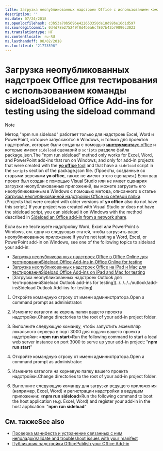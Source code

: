 ```yaml
---
title: Загрузка неопубликованных надстроек Office с использованием команды sideload
description: ''
ms.date: 07/24/2018
ms.openlocfilehash: c3b53a70b5696e422653350de18d99be16d1d597
ms.sourcegitcommit: 0d4d78e275249f0d4b6a6cf807b42b79890c3023
ms.translationtype: HT
ms.contentlocale: ru-RU
ms.lasthandoff: 08/02/2018
ms.locfileid: "21773596"
---
```

# <a name="sideload-office-add-ins-for-testing-using-the-sideload-command"></a><span data-ttu-id="baead-102">Загрузка неопубликованных надстроек Office для тестирования с использованием **команды sideload**</span><span class="sxs-lookup"><span data-stu-id="baead-102">Sideload Office Add-ins for testing using the **sideload command**</span></span>
 >[!NOTE]
><span data-ttu-id="baead-103">Метод "npm run sideload" работает только для надстроек Excel, Word и PowerPoint, которые запускаются в Windows, и только для проектов надстройки, которые были созданы с помощью [**инструмента**yo office](https://github.com/OfficeDev/generator-office) и которые имеют `sideload` сценарий в `scripts` разделе файла package.json.</span><span class="sxs-lookup"><span data-stu-id="baead-103">The "npm run sideload" method only works for Excel, Word, and PowerPoint add-ins that run on Windows; and only for add-in projects that were created with the [**yo office** tool](https://github.com/OfficeDev/generator-office) and that have a `sideload` script in the `scripts` section of the package.json file.</span></span> <span data-ttu-id="baead-104">(Проекты, созданные со старыми версиями **yo office**, также не имеют этого сценария.) Если ваш проект был создан с помощью Visual Studio или не имеет сценария загрузки неопубликованных приложений, вы можете загрузить его неопубликованным в Windows с помощью метода, описанного в статье [Загрузка неопубликованной надстройки Office из сетевой папки](create-a-network-shared-folder-catalog-for-task-pane-and-content-add-ins.md).</span><span class="sxs-lookup"><span data-stu-id="baead-104">(Projects that were created with older versions of **yo office** also do not have this script.) If your project was created with Visual Studio or does not have the sideload script, you can sideload it on Windows with the method described in [Sideload an Office add-in from a network share](create-a-network-shared-folder-catalog-for-task-pane-and-content-add-ins.md).</span></span>
>
> <span data-ttu-id="baead-105">Если вы не тестируете надстройку Word, Excel или PowerPoint в Windows, см. одну из следующих статей, чтобы загрузить ваше неопубликованное приложение:</span><span class="sxs-lookup"><span data-stu-id="baead-105">If you're not testing a Word, Excel, or PowerPoint add-in on Windows, see one of the following topics to sideload your add-in:</span></span>
> 
> - [<span data-ttu-id="baead-106">Загрузка неопубликованных надстроек Office в Office Online для тестирования</span><span class="sxs-lookup"><span data-stu-id="baead-106">Sideload Office Add-ins in Office Online for testing</span></span>](sideload-office-add-ins-for-testing.md)
> - [<span data-ttu-id="baead-107">Загрузка неопубликованных надстроек Office на iPad и Mac для тестирования</span><span class="sxs-lookup"><span data-stu-id="baead-107">Sideload Office Add-ins on iPad and Mac for testing</span></span>](sideload-an-office-add-in-on-ipad-and-mac.md)
> - [<span data-ttu-id="baead-108">Загрузка неопубликованных надстроек Outlook для тестирования</span><span class="sxs-lookup"><span data-stu-id="baead-108">Sideload Outlook add-ins for testing</span></span>](../../../../outlook/add-insSideload Outlook Add-ins for testing)

1. <span data-ttu-id="baead-109">Откройте командную строку от имени администратора.</span><span class="sxs-lookup"><span data-stu-id="baead-109">Open a command prompt as administrator:</span></span>

2. <span data-ttu-id="baead-110">Измените каталоги на корень папки вашего проекта надстройки.</span><span class="sxs-lookup"><span data-stu-id="baead-110">Change directories to the root of your add-in project folder.</span></span>

3. <span data-ttu-id="baead-111">Выполните следующую команду, чтобы запустить экземпляр локального сервера в порт 3000 для подачи вашего проекта надстройки: «**npm run start**»</span><span class="sxs-lookup"><span data-stu-id="baead-111">Run the following command to start a local web server instance on port 3000 to serve up your add-in project: "**npm run start**"</span></span>

4. <span data-ttu-id="baead-112">Откройте командную строку от имени администратора.</span><span class="sxs-lookup"><span data-stu-id="baead-112">Open a command prompt as administrator:</span></span>

5. <span data-ttu-id="baead-113">Измените каталоги на корневую папку вашего проекта надстройки.</span><span class="sxs-lookup"><span data-stu-id="baead-113">Change directories to the root of your add-in project folder.</span></span>

6. <span data-ttu-id="baead-114">Выполните следующую команду для загрузки ведущего приложения (например, Excel, Word) и регистрации надстройки в ведущем приложении: «**npm run sideload**»</span><span class="sxs-lookup"><span data-stu-id="baead-114">Run the following command to boot the host application (e.g. Excel, Word) and register your add-in in the host application: "**npm run sideload**"</span></span>

## <a name="see-also"></a><span data-ttu-id="baead-115">См. также</span><span class="sxs-lookup"><span data-stu-id="baead-115">See also</span></span>

- [<span data-ttu-id="baead-116">Проверка манифеста и устранение связанных с ним неполадок</span><span class="sxs-lookup"><span data-stu-id="baead-116">Validate and troubleshoot issues with your manifest</span></span>](troubleshoot-manifest.md)
- [<span data-ttu-id="baead-117">Публикация надстройки Office</span><span class="sxs-lookup"><span data-stu-id="baead-117">Publish your Office Add-in</span></span>](../publish/publish.md)